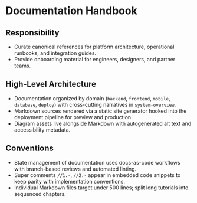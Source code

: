# Documentation Handbook

## Responsibility
- Curate canonical references for platform architecture, operational runbooks, and integration guides.
- Provide onboarding material for engineers, designers, and partner teams.

## High-Level Architecture
- Documentation organized by domain (`backend`, `frontend`, `mobile`, `database`, `deploy`) with cross-cutting narratives in `system-overview`.
- Markdown sources rendered via a static site generator hooked into the deployment pipeline for preview and production.
- Diagram assets live alongside Markdown with autogenerated alt text and accessibility metadata.

## Conventions
- State management of documentation uses docs-as-code workflows with branch-based reviews and automated linting.
- Super comments `//1.-`, `//2.-` appear in embedded code snippets to keep parity with implementation conventions.
- Individual Markdown files target under 500 lines; split long tutorials into sequenced chapters.
